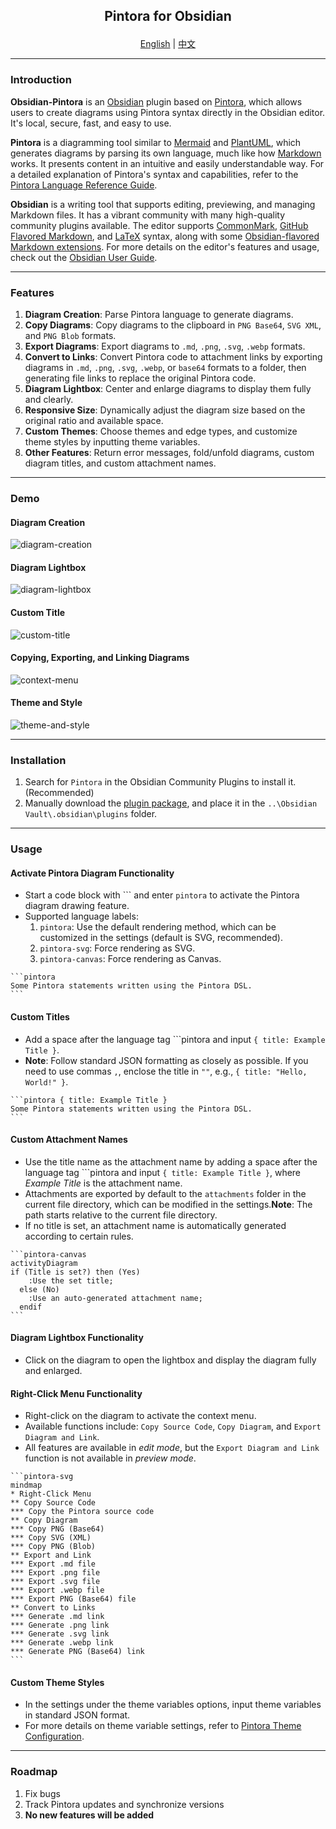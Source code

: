 <h2><p align='center'>Pintora for Obsidian</p></h2>

<p align='center'>
  <a href="./README.md">English</a>
  <span>|</span>
  <a href="./README_ZH.md">中文</a>
</p>

---

### Introduction

**Obsidian-Pintora** is an [Obsidian](https://obsidian.md/) plugin based on [Pintora](https://github.com/hikerpig/pintora), which allows users to create diagrams using Pintora syntax directly in the Obsidian editor. It's local, secure, fast, and easy to use.

**Pintora** is a diagramming tool similar to [Mermaid](https://github.com/mermaid-js/mermaid) and [PlantUML](https://github.com/plantuml/plantuml), which generates diagrams by parsing its own language, much like how [Markdown](https://spec.commonmark.org/0.31.2/) works. It presents content in an intuitive and easily understandable way. For a detailed explanation of Pintora's syntax and capabilities, refer to the [Pintora Language Reference Guide](https://pintorajs.vercel.app/docs/intro/).

**Obsidian** is a writing tool that supports editing, previewing, and managing Markdown files. It has a vibrant community with many high-quality community plugins available. The editor supports [CommonMark](https://commonmark.org/), [GitHub Flavored Markdown](https://github.github.com/gfm/), and [LaTeX](https://www.latex-project.org/) syntax, along with some [Obsidian-flavored Markdown extensions](https://help.obsidian.md/Editing+and+formatting/Obsidian+Flavored+Markdown). For more details on the editor's features and usage, check out the [Obsidian User Guide](https://help.obsidian.md/Home).

---

### Features

1. **Diagram Creation**: Parse Pintora language to generate diagrams.
2. **Copy Diagrams**: Copy diagrams to the clipboard in `PNG Base64`, `SVG XML`, and `PNG Blob` formats.
3. **Export Diagrams**: Export diagrams to `.md`, `.png`, `.svg`, `.webp` formats.
4. **Convert to Links**: Convert Pintora code to attachment links by exporting diagrams in `.md`, `.png`, `.svg`, `.webp`, or `base64` formats to a folder, then generating file links to replace the original Pintora code.
5. **Diagram Lightbox**: Center and enlarge diagrams to display them fully and clearly.
6. **Responsive Size**: Dynamically adjust the diagram size based on the original ratio and available space.
7. **Custom Themes**: Choose themes and edge types, and customize theme styles by inputting theme variables.
8. **Other Features**: Return error messages, fold/unfold diagrams, custom diagram titles, and custom attachment names.

---

### Demo

#### Diagram Creation
![diagram-creation](./img/diagram-creation.gif)

#### Diagram Lightbox
![diagram-lightbox](./img/diagram-lightbox.gif)

#### Custom Title
![custom-title](./img/custom-title.gif)

#### Copying, Exporting, and Linking Diagrams
![context-menu](./img/context-menu.gif)

#### Theme and Style
![theme-and-style](./img/theme-and-style.gif)

---

### Installation

1. Search for `Pintora` in the Obsidian Community Plugins to install it. (Recommended)
2. Manually download the [plugin package](https://github.com/amiaslee/obsidian-pintora/releases/tag/1.0.0), and place it in the `..\Obsidian Vault\.obsidian\plugins` folder.

---

### Usage

#### Activate Pintora Diagram Functionality

- Start a code block with \`\`\` and enter `pintora` to activate the Pintora diagram drawing feature.
- Supported language labels:
  1. `pintora`: Use the default rendering method, which can be customized in the settings (default is SVG, recommended).
  2. `pintora-svg`: Force rendering as SVG.
  3. `pintora-canvas`: Force rendering as Canvas.

~~~
```pintora
Some Pintora statements written using the Pintora DSL.
```
~~~
#### Custom Titles

- Add a space after the language tag \`\`\`pintora and input `{ title: Example Title }`.
- **Note**: Follow standard JSON formatting as closely as possible. If you need to use commas `,`, enclose the title in `""`, e.g., `{ title: "Hello, World!" }`.

~~~
```pintora { title: Example Title }
Some Pintora statements written using the Pintora DSL.
```
~~~
#### Custom Attachment Names

- Use the title name as the attachment name by adding a space after the language tag \`\`\`pintora and input `{ title: Example Title }`, where *Example Title* is the attachment name.
- Attachments are exported by default to the `attachments` folder in the current file directory, which can be modified in the settings.**Note**: The path starts relative to the current file directory.
- If no title is set, an attachment name is automatically generated according to certain rules.

~~~
```pintora-canvas
activityDiagram
if (Title is set?) then (Yes)
    :Use the set title;
  else (No)
    :Use an auto-generated attachment name;
  endif
```
~~~
#### Diagram Lightbox Functionality

- Click on the diagram to open the lightbox and display the diagram fully and enlarged.

#### Right-Click Menu Functionality

- Right-click on the diagram to activate the context menu.
- Available functions include: `Copy Source Code`, `Copy Diagram`, and `Export Diagram and Link`.
- All features are available in *edit mode*, but the `Export Diagram and Link` function is not available in *preview mode*.

~~~
```pintora-svg
mindmap
* Right-Click Menu
** Copy Source Code
*** Copy the Pintora source code
** Copy Diagram
*** Copy PNG (Base64)
*** Copy SVG (XML)
*** Copy PNG (Blob)
** Export and Link
*** Export .md file
*** Export .png file
*** Export .svg file
*** Export .webp file
*** Export PNG (Base64) file
** Convert to Links
*** Generate .md link
*** Generate .png link
*** Generate .svg link
*** Generate .webp link
*** Generate PNG (Base64) link
```
~~~
#### Custom Theme Styles

- In the settings under the theme variables options, input theme variables in standard JSON format.
- For more details on theme variable settings, refer to [Pintora Theme Configuration](https://pintorajs.vercel.app/docs/configuration/theme/).

---

### Roadmap

1. Fix bugs
2. Track Pintora updates and synchronize versions
3. **No new features will be added**